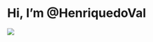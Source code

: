 # Hi, I’m @HenriquedoVal
<img src="https://github-readme-stats.vercel.app/api/top-langs?username=HenriquedoVal&layout=compact"/>
